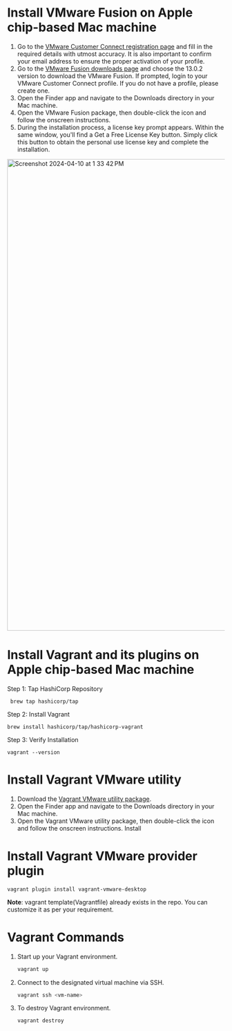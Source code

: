 
# Install VMware Fusion on Apple chip-based Mac machine
1. Go to the [VMware Customer Connect registration page](https://customerconnect.vmware.com/account-registration) and fill in the required details with utmost accuracy. It is also important to confirm your email address to ensure the proper activation of your profile.
2. Go to the [VMware Fusion downloads page](https://customerconnect.vmware.com/downloads/details?downloadGroup=FUS-1302&productId=1375&rPId=105193) and choose the 13.0.2 version to download the VMware Fusion. If prompted, login to your VMware Customer Connect profile. If you do not have a profile, please create one.
3. Open the Finder app and navigate to the Downloads directory in your Mac machine.
4. Open the VMware Fusion package, then double-click the icon and follow the onscreen instructions.
5. During the installation process, a license key prompt appears. Within the same window, you'll find a Get a Free License Key button. Simply click this button to obtain the personal use license key and complete the installation.
   
<img width="1092" alt="Screenshot 2024-04-10 at 1 33 42 PM" src="https://github.com/shurutech/knee/assets/150419934/e092d3eb-b7aa-45c0-987e-e67c70b5bbd1">

# Install Vagrant and its plugins on Apple chip-based Mac machine
Step 1: Tap HashiCorp Repository
```
 brew tap hashicorp/tap
```
Step 2: Install Vagrant 
```
brew install hashicorp/tap/hashicorp-vagrant
```
Step 3: Verify Installation
```
vagrant --version
```

# Install Vagrant VMware utility
1. Download the [Vagrant VMware utility package](https://releases.hashicorp.com/vagrant-vmware-utility/1.0.22/vagrant-vmware-utility_1.0.22_darwin_amd64.dmgs).
2. Open the Finder app and navigate to the Downloads directory in your Mac machine.
3. Open the Vagrant VMware utility package, then double-click the icon and follow the onscreen instructions.
Install

# Install Vagrant VMware provider plugin
```
vagrant plugin install vagrant-vmware-desktop
```
**Note**: vagrant template(Vagrantfile) already exists in the repo. You can customize it as per your requirement.  

# Vagrant Commands

1. Start up your Vagrant environment.

    ```bash
    vagrant up
    ```  

2. Connect to the designated virtual machine via SSH.

    ```bash
    vagrant ssh <vm-name>
    ```

3. To destroy Vagrant environment.

    ```
    vagrant destroy
    ```


















